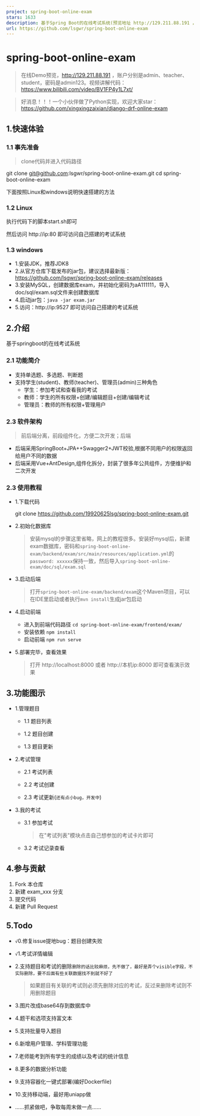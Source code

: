 ```yaml
---
project: spring-boot-online-exam
stars: 1633
description: 基于Spring Boot的在线考试系统(预览地址 http://129.211.88.191 ，账户分别是admin、teacher、student，密码是admin123)，也有Python实现
url: https://github.com/lsgwr/spring-boot-online-exam
---
```


spring-boot-online-exam
=======================

> 在线Demo预览，http://129.211.88.191 ，账户分别是admin、teacher、student，密码是admin123。视频讲解代码：https://www.bilibili.com/video/BV1FP4y1L7xt/

> 好消息！！！一个小伙伴做了Python实现，欢迎大家star：https://github.com/xingxingzaixian/django-drf-online-exam

1.快速体验
------

### 1.1 事先准备

> clone代码并进入代码路径

git clone git@github.com:lsgwr/spring-boot-online-exam.git
cd spring-boot-online-exam

下面按照Linux和windows说明快速搭建的方法

### 1.2 Linux

执行代码下的脚本start.sh即可

然后访问 http://ip:80 即可访问自己搭建的考试系统

### 1.3 windows

-   1.安装JDK，推荐JDK8
-   2.从官方仓库下载发布的jar包，建议选择最新版：https://github.com/lsgwr/spring-boot-online-exam/releases
-   3.安装MySQL，创建数据库exam，并初始化密码为aA111111，导入doc/sql/exam.sql文件来创建数据库
-   4.启动jar包：`java -jar exam.jar`
-   5.访问：http://ip:9527 即可访问自己搭建的考试系统

2.介绍
----

基于springboot的在线考试系统

### 2.1 功能简介

-   支持单选题、多选题、判断题
-   支持学生(student)、教师(teacher)、管理员(admin)三种角色
    -   学生：参加考试和查看我的考试
    -   教师：学生的所有权限+创建/编辑题目+创建/编辑考试
    -   管理员：教师的所有权限+管理用户

### 2.3 软件架构

> 前后端分离，前段组件化，方便二次开发；后端

-   后端采用SpringBoot+JPA++Swagger2+JWT校验,根据不同用户的权限返回给用户不同的数据
-   后端采用Vue+AntDesign,组件化拆分，封装了很多年公共组件，方便维护和二次开发

### 2.3 使用教程

-   1.下载代码
    
    git clone https://github.com/19920625lsg/spring-boot-online-exam.git
    
-   2.初始化数据库
    
    > 安装mysql的步骤这里省略，网上的教程很多。安装好mysql后，新建exam数据库，密码和`spring-boot-online-exam/backend/exam/src/main/resources/application.yml`的`password: xxxxxx`保持一致，然后导入`spring-boot-online-exam/doc/sql/exam.sql`
    
-   3.启动后端
    
    > 打开`spring-boot-online-exam/backend/exam`这个Maven项目，可以在IDE里启动或者执行`mvn install`生成jar包启动
    
-   4.启动前端
    -   进入到前端代码路径 `cd spring-boot-online-exam/frontend/exam/`
    -   安装依赖 `npm install`
    -   启动前端 `npm run serve`
-   5.部署完毕，查看效果
    
    > 打开 http://localhost:8000 或者 http://本机ip:8000 即可查看演示效果
    

3.功能图示
------

-   1.管理题目
    -   1.1 题目列表
        
        > 
        
    -   1.2 题目创建
        
        > 
        
    -   1.3 题目更新
        
        > 
        
-   2.考试管理
    -   2.1 考试列表
        
        > 
        
    -   2.2 考试创建
        
        > 
        
    -   2.3 考试更新(`还有点小bug，开发中`)
        
        > 
        
-   3.我的考试
    -   3.1 参加考试
        
        > 在"考试列表"模块点击自己想参加的考试卡片即可
        
    -   3.2 考试记录查看
        
        > 
        

4.参与贡献
------

1.  Fork 本仓库
2.  新建 exam\_xxx 分支
3.  提交代码
4.  新建 Pull Request

5.Todo
------

-   `√`0.修复issue提地bug：题目创建失败
-   `√`1.考试详情编辑
-   2.支持题目和考试的删除`删除的话比较麻烦，先不做了，最好是弄个visible字段，不实际删除，要不后面有些关联数据找不到就不好了`
    
    > 如果题目有关联的考试则必须先删除对应的考试，反过来删除考试则不用删除题目
    
-   3.图片改成base64存到数据库中
-   4.题干和选项支持富文本
-   5.支持批量导入题目
-   6.新增用户管理、学科管理功能
-   7.老师能考到所有学生的成绩以及考试的统计信息
-   8.更多的数据分析功能
-   9.支持容器化一键式部署(编好Dockerfile)
-   10.支持移动端，最好用uniapp做
-   ......抓紧做吧，争取每周末做一点......
